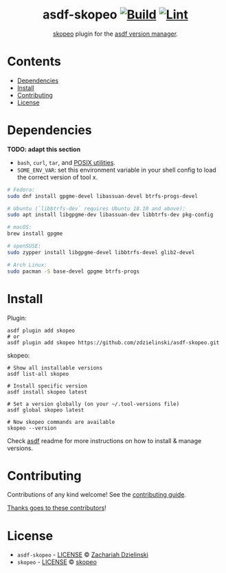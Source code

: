 <div align="center">

# asdf-skopeo [![Build](https://github.com/zdzielinski/asdf-skopeo/actions/workflows/build.yml/badge.svg)](https://github.com/zdzielinski/asdf-skopeo/actions/workflows/build.yml) [![Lint](https://github.com/zdzielinski/asdf-skopeo/actions/workflows/lint.yml/badge.svg)](https://github.com/zdzielinski/asdf-skopeo/actions/workflows/lint.yml)

[skopeo](https://github.com/zdzielinski/skopeo) plugin for the [asdf version manager](https://asdf-vm.com).

</div>

# Contents

- [Dependencies](#dependencies)
- [Install](#install)
- [Contributing](#contributing)
- [License](#license)

# Dependencies

**TODO: adapt this section**

- `bash`, `curl`, `tar`, and [POSIX utilities](https://pubs.opengroup.org/onlinepubs/9699919799/idx/utilities.html).
- `SOME_ENV_VAR`: set this environment variable in your shell config to load the correct version of tool x.

```bash
# Fedora:
sudo dnf install gpgme-devel libassuan-devel btrfs-progs-devel
```

```bash
# Ubuntu (`libbtrfs-dev` requires Ubuntu 18.10 and above):
sudo apt install libgpgme-dev libassuan-dev libbtrfs-dev pkg-config
```

```bash
# macOS:
brew install gpgme
```

```bash
# openSUSE:
sudo zypper install libgpgme-devel libbtrfs-devel glib2-devel
```

```bash
# Arch Linux:
sudo pacman -S base-devel gpgme btrfs-progs
```

# Install

Plugin:

```shell
asdf plugin add skopeo
# or
asdf plugin add skopeo https://github.com/zdzielinski/asdf-skopeo.git
```

skopeo:

```shell
# Show all installable versions
asdf list-all skopeo

# Install specific version
asdf install skopeo latest

# Set a version globally (on your ~/.tool-versions file)
asdf global skopeo latest

# Now skopeo commands are available
skopeo --version
```

Check [asdf](https://github.com/asdf-vm/asdf) readme for more instructions on how to
install & manage versions.

# Contributing

Contributions of any kind welcome! See the [contributing guide](contributing.md).

[Thanks goes to these contributors](https://github.com/zdzielinski/asdf-skopeo/graphs/contributors)!

# License

* `asdf-skopeo` - [LICENSE](LICENSE) © [Zachariah Dzielinski](https://github.com/zdzielinski/)
* `skopeo` - [LICENSE](https://github.com/containers/skopeo/blob/main/LICENSE) © [skopeo](https://github.com/containers/skopeo)
